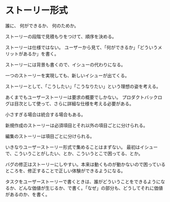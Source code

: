# ストーリー形式

誰に、
何ができるか、
何のためか。

ストーリーの段階で見積もりをつけて、順序を決める。

ストーリーは仕様ではない。
ユーザーから見て、「何ができるか」「どういうメリットがあるか」を書く。

ストーリーには背景も書くので、イシューの代わりになる。

一つのストーリーを実現しても、新しいイシューが出てくる。

ストーリーとして、「こうしたい」「こうなりたい」という理想の姿を考える。

あくまでもユーザーストーリーは要求の概要でしかない。
プロダクトバックログは目次として使って、さらに詳細な仕様を考える必要がある。

小さすぎる場合は統合する場合もある。

新規作成のストーリーは必須項目とそれ以外の項目ごとに分けられる。

編集のストーリーは項目ごとに分けられる。

いきなりユーザーストーリー形式で集めることはまずない。
最初はイシューで、こういうことがしたい、とか、こういうとこで困ってる、とか。

バグの修正はストーリーにしやすい。本来は動くものが動かないので困っているところを、修正することで正しい体験ができるようになる。

タスクをユーザーストーリーで書くときは、誰がどういうことをできるようになるか、どんな価値が生じるか、で書く。「なぜ」の部分も、どうしてそれに価値があるのか、を書く。
